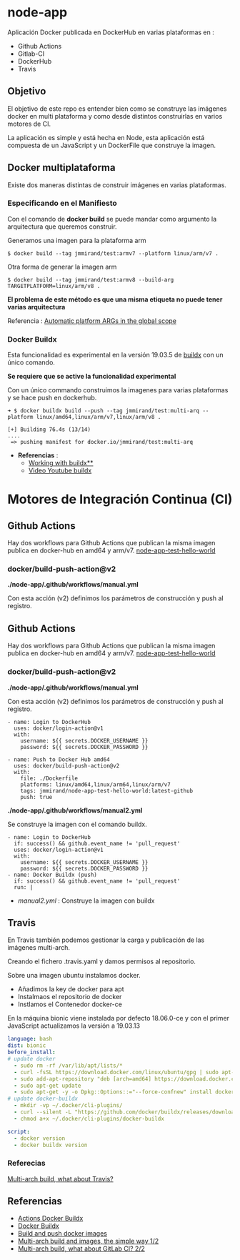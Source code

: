 # node-app

Aplicación Docker publicada en DockerHub en varias plataformas en :
 * Github Actions
 * Gitlab-CI
 * DockerHub
 * Travis

## Objetivo

El objetivo de este repo es entender bien como se construye las imágenes docker en
multi plataforma y como desde distintos construirlas en varios motores de CI.

La aplicación es simple y está hecha en Node, esta aplicación está compuesta de
un JavaScript y un DockerFile que construye la imagen.

## Docker multiplataforma

Existe dos maneras distintas de construir imágenes en varias plataformas.

### **Especificando en el Manifiesto**

Con el comando de **docker build** se puede mandar como argumento la arquitectura que queremos construir.

Generamos una imagen para la plataforma arm

```
$ docker build --tag jmmirand/test:armv7 --platform linux/arm/v7 .
```
 Otra forma de generar la imagen arm

```
$ docker build --tag jmmirand/test:armv8 --build-arg TARGETPLATFORM=linux/arm/v8 .
```

**El problema de este método es que una misma etiqueta no puede tener varias
arquitectura**


Referencia : [Automatic platform ARGs in the global scope](https://docs.docker.com/engine/reference/builder/#automatic-platform-args-in-the-global-scope)



### Docker Buildx

Esta funcionalidad es experimental en la versión 19.03.5 de
[buildx](https://docs.docker.com/buildx/working-with-buildx/) con un único
comando.

**Se requiere que se active la funcionalidad experimental**

Con un único commando construimos la imagenes para varias plataformas y se hace
push en dockerhub.

```
➜ $ docker buildx build --push --tag jmmirand/test:multi-arq --platform linux/amd64,linux/arm/v7,linux/arm/v8 .

[+] Building 76.4s (13/14)
....
 => pushing manifest for docker.io/jmmirand/test:multi-arq
 ```

* **Referencias** :
  * [Working with buildx**](https://docs.docker.com/buildx/working-with-buildx/)
  * [Video Youtube buildx](https://www.youtube.com/channel/UCrBzBOMcUVV8ryyAU_c6P5g)


# Motores de Integración Continua (CI)



## Github Actions

Hay dos workflows para Github Actions que publican la misma imagen
publica en docker-hub en amd64 y arm/v7. [node-app-test-hello-world](https://hub.docker.com/repository/registry-1.docker.io/jmmirand/node-app-test-hello-world/tags?page=1)

### docker/build-push-action@v2

**./node-app/.github/workflows/manual.yml**

Con esta acción (v2) definimos los parámetros de construcción y push al registro.

## Github Actions

Hay dos workflows para Github Actions que publican la misma imagen
publica en docker-hub en amd64 y arm/v7. [node-app-test-hello-world](https://hub.docker.com/repository/registry-1.docker.io/jmmirand/node-app-test-hello-world/tags?page=1)

### docker/build-push-action@v2

**./node-app/.github/workflows/manual.yml**

Con esta acción (v2) definimos los parámetros de construcción y push al registro.

```
- name: Login to DockerHub
  uses: docker/login-action@v1
  with:
    username: ${{ secrets.DOCKER_USERNAME }}
    password: ${{ secrets.DOCKER_PASSWORD }}

- name: Push to Docker Hub amd64
  uses: docker/build-push-action@v2
  with:
    file: ./Dockerfile
    platforms: linux/amd64,linux/arm64,linux/arm/v7
    tags: jmmirand/node-app-test-hello-world:latest-github
    push: true
```


**./node-app/.github/workflows/manual2.yml**

Se construye la imagen con el comando buildx.

```
- name: Login to DockerHub
  if: success() && github.event_name != 'pull_request'
  uses: docker/login-action@v1
  with:
    username: ${{ secrets.DOCKER_USERNAME }}
    password: ${{ secrets.DOCKER_PASSWORD }}
- name: Docker Buildx (push)
  if: success() && github.event_name != 'pull_request'
  run: |

```



  * *manual2.yml* : Construye la imagen con buildx

## Travis

En Travis también podemos gestionar la carga y publicación de las imágenes multi-arch.

Creando el fichero .travis.yaml y damos permisos al repositorio.

Sobre una imagen ubuntu instalamos docker.
  * Añadimos la key de docker para apt
  * Instalmaos el repositorio de docker
  * Instlamos el Contenedor docker-ce

En la máquina bionic viene instalada por defecto 18.06.0-ce y con el primer JavaScript
actualizamos la versión a 19.03.13

``` yaml  
language: bash
dist: bionic
before_install:
# update docker
  - sudo rm -rf /var/lib/apt/lists/*
  - curl -fsSL https://download.docker.com/linux/ubuntu/gpg | sudo apt-key add -
  - sudo add-apt-repository "deb [arch=amd64] https://download.docker.com/linux/ubuntu $(lsb_release -cs) edge"
  - sudo apt-get update
  - sudo apt-get -y -o Dpkg::Options::="--force-confnew" install docker-ce
# update docker-buildx
  - mkdir -vp ~/.docker/cli-plugins/
  - curl --silent -L "https://github.com/docker/buildx/releases/download/v0.3.0/buildx-v0.3.0.linux-amd64" > ~/.docker/cli-plugins/docker-buildx
  - chmod a+x ~/.docker/cli-plugins/docker-buildx

script:
  - docker version
  - docker buildx version
```


### Referecias
  [Multi-arch build, what about Travis?](https://www.docker.com/blog/multi-arch-build-what-about-travis/)


##  Referencias

 * [ Actions Docker Buildx ](https://github.com/marketplace/actions/docker-buildx)
 * [ Docker Buildx ](https://github.com/docker/buildx)
 * [ Build and push docker images ](https://github.com/marketplace/actions/build-and-push-docker-images)
 * [Multi-arch build and images, the simple way 1/2](https://www.docker.com/blog/multi-arch-build-and-images-the-simple-way/)
 * [Multi-arch build, what about GitLab CI? 2/2](https://www.docker.com/blog/multi-arch-build-what-about-gitlab-ci/)
